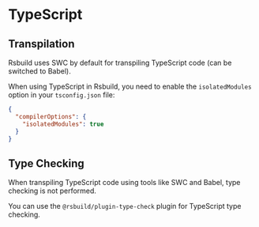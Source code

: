 # TypeScript


## Transpilation

Rsbuild uses SWC by default for transpiling TypeScript code (can be switched to Babel).

When using TypeScript in Rsbuild, you need to enable the `isolatedModules` option in your `tsconfig.json` file:

```json filename="tsconfig.json"
{
  "compilerOptions": {
    "isolatedModules": true
  }
}
```

## Type Checking

When transpiling TypeScript code using tools like SWC and Babel, type checking is not performed.

You can use the `@rsbuild/plugin-type-check` plugin for TypeScript type checking.